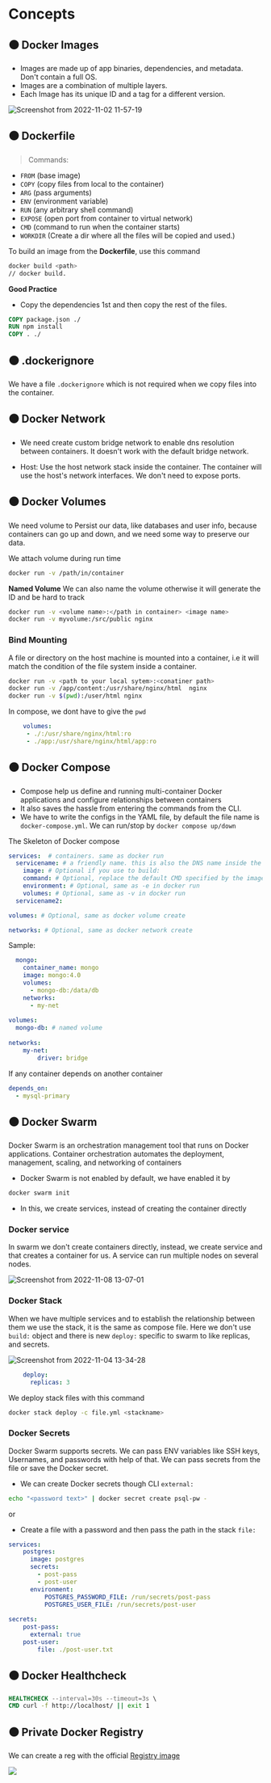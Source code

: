 # Concepts


## ⚫ Docker Images

- Images are made up of app binaries, dependencies, and metadata. Don't contain a full OS.
- Images are a combination of multiple layers.
- Each Image has its unique ID and a tag for a different version.

![Screenshot from 2022-11-02 11-57-19](https://user-images.githubusercontent.com/51878265/199414178-d59e8780-c140-4bf1-b27e-7e8f1c723afb.png)

## ⚫ Dockerfile

> Commands:

- `FROM` (base image)
- `COPY` (copy files from local to the container)
- `ARG` (pass arguments)
- `ENV` (environment variable)
- `RUN` (any arbitrary shell command)
- `EXPOSE` (open port from container to virtual network)
- `CMD` (command to run when the container starts) 
- `WORKDIR` (Create a dir where all the files will be copied and used.)

To build an image from the **Dockerfile**, use this command

```bash
docker build <path> 
// docker build.
```

**Good Practice**

- Copy the dependencies 1st and then copy the rest of the files.

```Dockerfile
COPY package.json ./
RUN npm install
COPY . ./
```

## ⚫ .dockerignore

We have a file `.dockerignore` which is not required when we copy files into the container.

## ⚫ Docker Network

- We need create custom bridge network to enable dns resolution between containers. It doesn't work with the default bridge network.

- Host: Use the host network stack inside the container. The container will use the host's network interfaces. We don't need to expose ports.

## ⚫ Docker Volumes

We need volume to Persist our data, like databases and user info, because containers can go up and down, and we need some way to preserve our data.

We attach volume during run time

```bash
docker run -v /path/in/container
```

**Named Volume**
We can also name the volume otherwise it will generate the ID and be hard to track

```bash
docker run -v <volume name>:</path in container> <image name>
docker run -v myvolume:/src/public nginx
```

### Bind Mounting

A file or directory on the host machine is mounted into a container, i.e it will match the condition of the file system inside a container.

```bash
docker run -v <path to your local sytem>:<conatiner path>
docker run -v /app/content:/usr/share/nginx/html  nginx
docker run -v $(pwd):/user/html nginx
```
 In compose, we dont have to give the `pwd`
 
 ```yaml
     volumes:
      - ./:/usr/share/nginx/html:ro
      - ./app:/usr/share/nginx/html/app:ro 
 ```

## ⚫ Docker Compose

- Compose help us define and running multi-container Docker applications and configure relationships between containers 
- It also saves the hassle from entering the commands from the CLI.
- We have to write the configs in the YAML file, by default the file name is `docker-compose.yml`. We can run/stop by `docker compose up/down`

The Skeleton of Docker compose

```yaml
services:  # containers. same as docker run
  servicename: # a friendly name. this is also the DNS name inside the network
    image: # Optional if you use to build:
    command: # Optional, replace the default CMD specified by the image
    environment: # Optional, same as -e in docker run
    volumes: # Optional, same as -v in docker run
  servicename2:

volumes: # Optional, same as docker volume create

networks: # Optional, same as docker network create
```

Sample:

```yaml
  mongo:
    container_name: mongo
    image: mongo:4.0
    volumes:
      - mongo-db:/data/db
    networks: 
      - my-net
      
volumes:
  mongo-db: # named volume
  
networks:
    my-net:
        driver: bridge
```

If any container depends on another container

```yaml
depends_on:
  - mysql-primary
```

## ⚫ Docker Swarm

Docker Swarm is an orchestration management tool that runs on Docker applications. Container orchestration automates the deployment, management, scaling, and networking of containers

- Docker Swarm is not enabled by default, we have enabled it by

```bash
docker swarm init
```

- In this, we create services, instead of creating the container directly

### Docker service

In swarm we don't create containers directly, instead, we create service and that creates a container for us. A service can run multiple nodes on several nodes.

![Screenshot from 2022-11-08 13-07-01](https://user-images.githubusercontent.com/51878265/200502631-b574f4fc-8a0c-4e6f-8493-6d666ec1db2e.png)

### Docker Stack

When we have multiple services and to establish the relationship between them we use the stack, it is the same as compose file.
Here we don't use `build:` object and there is new `deploy:` specific to swarm to like replicas, and secrets.

![Screenshot from 2022-11-04 13-34-28](https://user-images.githubusercontent.com/51878265/199923225-83fe75fc-406a-4d51-b2d4-15fb5ec6b4ee.png)

```yaml
    deploy:
      replicas: 3
```
We deploy stack files with this command

```bash
docker stack deploy -c file.yml <stackname>
```

### Docker Secrets

Docker Swarm supports secrets. We can pass ENV variables like SSH keys, Usernames, and passwords with help of that. We can pass secrets from the file or save the Docker secret.

-  We can create Docker secrets though CLI `external:`

```bash
echo "<password text>" | docker secret create psql-pw -
```

or

- Create a file with a password and then pass the path in the stack `file:`

```yaml
services:
    postgres:
      image: postgres
      secrets:
        - post-pass
        - post-user
      environment:
          POSTGRES_PASSWORD_FILE: /run/secrets/post-pass
          POSTGRES_USER_FILE: /run/secrets/post-user
      
secrets:
    post-pass:
      external: true
    post-user:
        file: ./post-user.txt
```
## ⚫ Docker Healthcheck

```dockerfile
HEALTHCHECK --interval=30s --timeout=3s \
CMD curl -f http://localhost/ || exit 1
```

## ⚫ Private Docker Registry

We can create a reg with the official [Registry image](https://hub.docker.com/_/registry)

 <img src="https://user-images.githubusercontent.com/51878265/200518472-c520103f-11a8-4104-a859-32f5e3c6304e.png">


